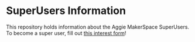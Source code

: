 # SuperUsers Information

This repository holds information about the Aggie MakerSpace SuperUsers. To become a super user, fill out [this interest form](https://docs.google.com/forms/d/e/1FAIpQLScGtO3tFsRDW45dQzBtxtI4dG-cqofA7OFuoJQnbUo_mGb0iQ/viewform)!
